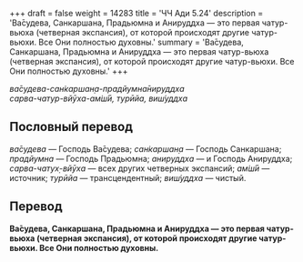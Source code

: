 +++
draft = false
weight = 14283
title = 'ЧЧ Ади 5.24'
description = 'Ва̄судева, Санкаршана, Прадьюмна и Анируддха — это первая чатур-вьюха (четверная экспансия), от которой происходят другие чатур-вьюхи. Все Они полностью духовны.'
summary = 'Ва̄судева, Санкаршана, Прадьюмна и Анируддха — это первая чатур-вьюха (четверная экспансия), от которой происходят другие чатур-вьюхи. Все Они полностью духовны.'
+++

_ва̄судева-сан̇каршан̣а-прадйумна̄нируддха  
сарва-чатур-вйӯха-ам̇ш́ӣ, турӣйа, виш́уддха_

## Пословный перевод

_ва̄судева_ — Господь Ва̄судева; _сан̇каршан̣а_ — Господь Санкаршана; _прадйумна_ — Господь Прадьюмна; _анируддха_ — и Господь Анируддха; _сарва_\-_чатух̣_\-_вйӯха_ — всех других четверных экспансий; _ам̇ш́ӣ_ — источник; _турӣйа_ — трансцендентный; _виш́уддха_ — чистый.

## Перевод

**Ва̄судева, Санкаршана, Прадьюмна и Анируддха — это первая чатур-вьюха (четверная экспансия), от которой происходят другие чатур-вьюхи. Все Они полностью духовны.**
